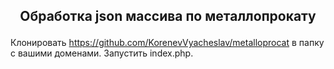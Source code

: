 ## <p align='center'> Обработка json массива по металлопрокату </p>


Клонировать https://github.com/KorenevVyacheslav/metalloprocat в папку c вашими доменами. 
Запустить index.php.